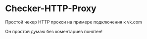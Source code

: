 # Checker-HTTP-Proxy
Простой чекер HTTP прокси на примере подключения к vk.com

Он простой думаю без коментариев понятен!
